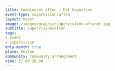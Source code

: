```yaml
---
title: Kombineret aften – Det kognitive
event-type: supervisionsaften
layout: event
image: /images/graphic/supervisions-aftener.jpg
subtitle: supervisionsaften
tags:
- event
- supervision
only-month: true
place: Online
community: Community arrangement
time: 17.00-20.00
---
```

